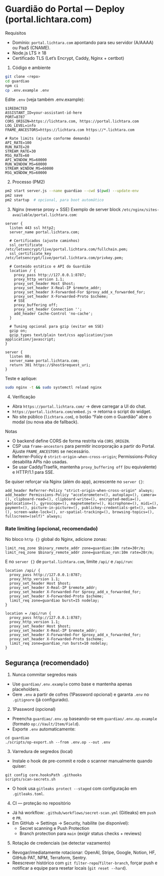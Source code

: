 Guardião do Portal — Deploy (portal.lichtara.com)
=================================================

Requisitos
- Domínio: `portal.lichtara.com` apontando para seu servidor (A/AAAA) ou PaaS (CNAME).
- Node.js LTS ≥ 18
- Certificado TLS (Let’s Encrypt, Caddy, Nginx + certbot)

1) Código e ambiente
```bash
git clone <repo>
cd guardiao
npm ci
cp .env.example .env
```

Edite `.env` (veja também .env.example):
```
$1REDACTED
ASSISTANT_ID=your-assistant-id-here
PORT=8787
CORS_ORIGIN=https://lichtara.com, https://portal.lichtara.com
LOG_LEVEL=info
FRAME_ANCESTORS=https://lichtara.com https://*.lichtara.com

# Rate limits (ajuste conforme demanda)
API_RATE=100
RUN_RATE=20
STREAM_RATE=30
MSG_RATE=60
API_WINDOW_MS=60000
RUN_WINDOW_MS=60000
STREAM_WINDOW_MS=60000
MSG_WINDOW_MS=60000
```

2) Processo (PM2)
```bash
pm2 start server.js --name guardiao --cwd $(pwd) --update-env
pm2 save
pm2 startup  # opcional, para boot automático
```

3) Nginx (reverse proxy + SSE)
Exemplo de server block `/etc/nginx/sites-available/portal.lichtara.com`:

```
server {
  listen 443 ssl http2;
  server_name portal.lichtara.com;

  # Certificados (ajuste caminhos)
  ssl_certificate     /etc/letsencrypt/live/portal.lichtara.com/fullchain.pem;
  ssl_certificate_key /etc/letsencrypt/live/portal.lichtara.com/privkey.pem;

  # Conteúdo estático e API do Guardião
  location / {
    proxy_pass http://127.0.0.1:8787;
    proxy_http_version 1.1;
    proxy_set_header Host $host;
    proxy_set_header X-Real-IP $remote_addr;
    proxy_set_header X-Forwarded-For $proxy_add_x_forwarded_for;
    proxy_set_header X-Forwarded-Proto $scheme;
    # SSE
    proxy_buffering off;
    proxy_set_header Connection '';
    add_header Cache-Control 'no-cache';
  }

  # Tuning opcional para gzip (evitar em SSE)
  gzip on;
  gzip_types text/plain text/css application/json application/javascript;
}

server {
  listen 80;
  server_name portal.lichtara.com;
  return 301 https://$host$request_uri;
}
```

Teste e aplique:
```bash
sudo nginx -t && sudo systemctl reload nginx
```

4) Verificação
- Abra `https://portal.lichtara.com/` → deve carregar a UI do chat.
- `https://portal.lichtara.com/embed.js` → retorna o script do widget.
- No site público (`lichtara.com`), o botão “Fale com o Guardião” abre o modal (ou nova aba de fallback).

Notas
- O backend define CORS de forma restrita via `CORS_ORIGIN`.
- CSP usa `frame-ancestors` para permitir incorporação a partir do Portal. Ajuste `FRAME_ANCESTORS` se necessário.
- Referrer-Policy é `strict-origin-when-cross-origin`; Permissions-Policy desabilita APIs não usadas.
- Se usar Caddy/Traefik, mantenha `proxy_buffering off` (ou equivalente) e HTTP/1.1 para SSE.

Se quiser reforçar via Nginx (além do app), acrescente no `server {}`:

```
add_header Referrer-Policy "strict-origin-when-cross-origin" always;
add_header Permissions-Policy "accelerometer=(), autoplay=(), camera=(), clipboard-read=(), clipboard-write=(), encrypted-media=(), geolocation=(), gyroscope=(), magnetometer=(), microphone=(), midi=(), payment=(), picture-in-picture=(), publickey-credentials-get=(), usb=(), screen-wake-lock=(), xr-spatial-tracking=(), browsing-topics=(), fullscreen=(self)" always;
```

### Rate limiting (opcional, recomendado)

No bloco `http {}` global do Nginx, adicione zonas:

```
limit_req_zone $binary_remote_addr zone=guardiao:10m rate=30r/m;
limit_req_zone $binary_remote_addr zone=guardiao_run:10m rate=20r/m;
```

E no `server {}` de `portal.lichtara.com`, limite `/api/` e `/api/run`:

```
location /api/ {
  proxy_pass http://127.0.0.1:8787;
  proxy_http_version 1.1;
  proxy_set_header Host $host;
  proxy_set_header X-Real-IP $remote_addr;
  proxy_set_header X-Forwarded-For $proxy_add_x_forwarded_for;
  proxy_set_header X-Forwarded-Proto $scheme;
  limit_req zone=guardiao burst=15 nodelay;
}

location = /api/run {
  proxy_pass http://127.0.0.1:8787;
  proxy_http_version 1.1;
  proxy_set_header Host $host;
  proxy_set_header X-Real-IP $remote_addr;
  proxy_set_header X-Forwarded-For $proxy_add_x_forwarded_for;
  proxy_set_header X-Forwarded-Proto $scheme;
  limit_req zone=guardiao_run burst=10 nodelay;
}
```

## Segurança (recomendado)

1) Nunca commitar segredos reais
- Use `guardiao/.env.example` como base e mantenha apenas placeholders.
- Gere `.env` a partir de cofres (1Password opcional) e garanta `.env` no `.gitignore` (já configurado).

2) 1Password (opcional)
- Preencha `guardiao/.env.op` baseando-se em `guardiao/.env.op.example` (formato `op://Vault/Item/Field`).
- Exporte `.env` automaticamente:
```
cd guardiao
./scripts/op-export.sh --from .env.op --out .env
```

3) Varredura de segredos (local)
- Instale o hook de pre-commit e rode o scanner manualmente quando quiser:
```
git config core.hooksPath .githooks
scripts/scan-secrets.sh
```
- O hook usa `gitleaks protect --staged` com configuração em `.gitleaks.toml`.

4) CI — proteção no repositório
- Já há workflow: `.github/workflows/secret-scan.yml` (Gitleaks) em `push` e `PR`.
- Em GitHub → Settings → Security, habilite (se disponível):
  - Secret scanning e Push Protection
  - Branch protection para `main` (exigir status checks + reviews)

5) Rotação de credenciais (se detectar vazamento)
- Revogar/imediatamente rotacionar: OpenAI, Stripe, Google, Notion, HF, GitHub PAT, NPM, Terraform, Sentry.
- Reescrever histórico com `git filter-repo`/`filter-branch`, forçar push e notificar a equipe para resetar locais (`git reset --hard`).
